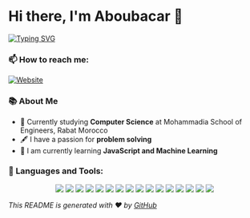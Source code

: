 # Hi there, I'm Aboubacar 👋

<!-- Typing SVG -->
[![Typing SVG](https://readme-typing-svg.herokuapp.com?color=36BCF7&lines=Hi+there%2C+I'm+Aboubacar!;I+love+PC+building+and+hardware;I+have+a+passion+for+writing)](https://git.io/typing-svg)

### 📫 How to reach me:
[![Website](https://img.shields.io/badge/Website-36BCF7?style=flat&logo=google-chrome&logoColor=white)](https://www.linkedin.com/in/aboubacar-guidiera-571a8a261/)

### 📚 About Me
- 🏫 Currently studying **Computer Science** at Mohammadia School of Engineers, Rabat Morocco
- 🖋️ I have a passion for **problem solving**
- 📖 I am currently learning **JavaScript and Machine Learning**

### 🔧 Languages and Tools:
<p align="center">
  <img src="https://img.shields.io/badge/JavaScript-F7DF1E?style=for-the-badge&logo=javascript&logoColor=black">
  <img src="https://img.shields.io/badge/HTML-E34F26?style=for-the-badge&logo=html5&logoColor=white">
  <img src="https://img.shields.io/badge/CSS-1572B6?style=for-the-badge&logo=css3&logoColor=white">
  <img src="https://img.shields.io/badge/C-00599C?style=for-the-badge&logo=c&logoColor=white">
  <img src="https://img.shields.io/badge/Python-3776AB?style=for-the-badge&logo=python&logoColor=white">
  <img src="https://img.shields.io/badge/TypeScript-007ACC?style=for-the-badge&logo=typescript&logoColor=white">
  <img src="https://img.shields.io/badge/Java-007396?style=for-the-badge&logo=java&logoColor=white">
  <img src="https://img.shields.io/badge/Angular-DD0031?style=for-the-badge&logo=angular&logoColor=white">
  <img src="https://img.shields.io/badge/Spring%20Boot-6DB33F?style=for-the-badge&logo=spring&logoColor=white">
  <img src="https://img.shields.io/badge/Linux-FCC624?style=for-the-badge&logo=linux&logoColor=black">
  <img src="https://img.shields.io/badge/Git-F05032?style=for-the-badge&logo=git&logoColor=white">
  <img src="https://img.shields.io/badge/Bootstrap-563D7C?style=for-the-badge&logo=bootstrap&logoColor=white">

<!-- Pour Machine Learning et Data Science, ajoute les badges nécessaires ici -->

  <img src="https://img.shields.io/badge/Pandas-150458?style=for-the-badge&logo=pandas&logoColor=white">
  <img src="https://img.shields.io/badge/Numpy-013243?style=for-the-badge&logo=numpy&logoColor=white">
  <img src="https://img.shields.io/badge/TensorFlow-FF6F20?style=for-the-badge&logo=tensorflow&logoColor=white">
  <img src="https://img.shields.io/badge/scikit-learn-F7931E?style=for-the-badge&logo=scikit-learn&logoColor=white">
</p>




_This README is generated with ❤ by [GitHub](https://github.com/)_
